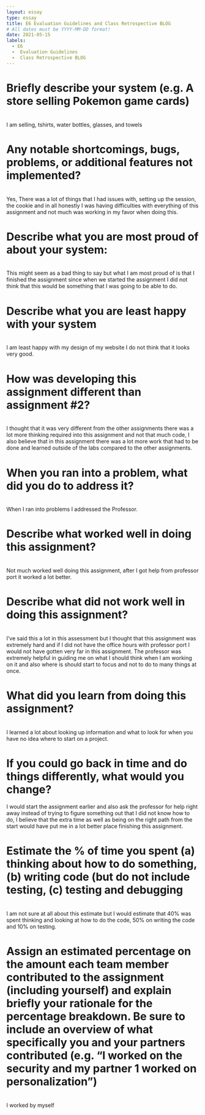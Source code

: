 ```yaml
---
layout: essay
type: essay
title: E6 Evaluation Guidelines and Class Retrospective BLOG
# All dates must be YYYY-MM-DD format!
date: 2021-05-15
labels:
  - E6
  -  Evaluation Guidelines 
  -  Class Retrospective BLOG
---
```

<h1>Briefly describe your system (e.g. A store selling Pokemon game cards)</h1>
<br>I am selling, tshirts, water bottles, glasses, and towels<br>
<h1>Any notable shortcomings, bugs, problems, or additional features not implemented?</h1>
	<br>Yes, There was a lot of things that I had issues with, setting up the session, the cookie and in all honestly I was having difficulties with everything of this assignment and not much was working in my favor when doing this.<br>
<h1>Describe what you are most proud of about your system:</h1>
<br>This might seem as a bad thing to say but what I am most proud of is that I finished the assignment since when we started the assignment I did not think that this would be something that I was going to be able to do.<br>
<h1>Describe what you are least happy with your system</h1>
<br>I am least happy with my design of my website I do not think that it looks very good.<br>
<h1>How was developing this assignment different than assignment #2?</h1>
<br>I thought that it was very different from the other assignments there was a lot more thinking required into this assignment and not that much code, I also believe that in this assignment there was a lot more work that had to be done and learned outside of the labs compared to the other assignments.<br>
<h1>When you ran into a problem, what did you do to address it?</h1>
<br>When I ran into problems I addressed the Professor.<br>
<h1>Describe what worked well in doing this assignment?</h1>
<br>Not much worked well doing this assignment, after I got help from professor port it worked a lot better.<br>
<h1>Describe what did not work well in doing this assignment?</h1>
<br>I’ve said this a lot in this assessment but I thought that this assignment was extremely hard and if I did not have the office hours with professor port I would not have gotten very far in this assignment. The professor was extremely helpful in guiding me on what I should think when I am working on it and also where is should start to focus and not to do to many things at once.<br>
<h1>What did you learn from doing this assignment?</h1>
<br>I learned a lot about looking up information and what to look for when you have no idea where to start on a project. <br>
<h1>If you could go back in time and do things differently, what would you change?</h1>
I would start the assignment earlier and also ask the professor for help right away instead of trying to figure something out that I did not know how to do, I believe that the extra time as well as being on the right path from the start would have put me in a lot better place finishing this assignment.<br>
<h1>Estimate the % of time you spent (a) thinking about how to do something, (b) writing code (but do not include testing, (c) testing and debugging</h1>
<br>I am not sure at all about this estimate but I would estimate that 40% was spent thinking and looking at how to do the code, 50% on writing the code and 10% on testing.<br>
<h1>Assign an estimated percentage on the amount each team member contributed to the assignment (including yourself) and explain briefly your rationale for the percentage breakdown. Be sure to include an overview of what specifically you and your partners contributed (e.g. “I worked on the security and my partner 1 worked on personalization”)</h1>
<br>I worked by myself<br>

